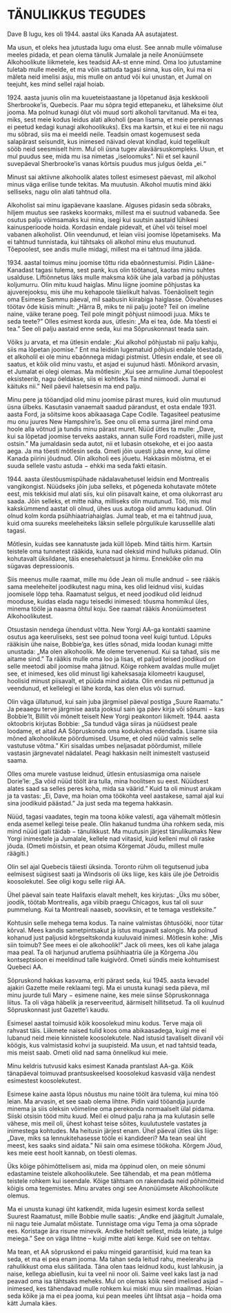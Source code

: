 # TÄNULIKKUS TEGUDES

Dave B lugu, kes oli 1944. aastal üks Kanada AA asutajatest.

Ma usun, et oleks hea jutustada lugu oma elust. See annab mulle võimaluse meeles pidada, et pean olema tänulik Jumalale ja neile Anonüümsete Alkohoolikute liikmetele, kes teadsid AA-st enne mind. Oma loo jutustamine tuletab mulle meelde, et ma võin sattuda tagasi sinna, kus olin, kui ma ei mäleta neid imelisi asju, mis mulle on antud või kui unustan, et Jumal on teejuht, kes mind sellel rajal hoiab.

<not-a-list/>1924. aasta juunis olin ma kuueteistaastane ja lõpetanud äsja keskkooli Sherbrooke’is, Quebecis. Paar mu sõpra tegid ettepaneku, et läheksime õlut jooma. Ma polnud kunagi õlut või muud sorti alkoholi tarvitanud. Ma ei tea, miks, sest meie kodus leidus alati alkoholi (pean lisama, et meie perekonnas ei peetud kedagi kunagi alkohoolikuks). Eks ma kartsin, et kui ei tee nii nagu mu sõbrad, siis ma ei meeldi neile. Teadsin omast kogemusest seda salapärast seisundit, kus inimesed näivad olevat kindlad, kuid tegelikult sööb neid seesmiselt hirm. Mul oli üsna tugev alaväärsuskompleks. Usun, et mul puudus see, mida mu isa nimetas „iseloo­muks”. Nii et sel kaunil suvepäeval Sherbrooke’is vanas kõrtsis puudus mus julgus öelda „ei.“

Minust sai aktiivne alkohoolik alates tollest esimesest päevast, mil alkohol minus väga erilise tunde tekitas. Ma muutusin. Alkohol muutis mind äkki selliseks, nagu olin alati tahtnud olla.

Alkoholist sai minu igapäevane kaaslane. Alguses pidasin seda sõbraks, hiljem muutus see raskeks koormaks, millest ma ei suutnud vabaneda. See osutus palju võimsamaks kui mina, isegi kui suutsin aastaid lühikesi kainusperioode hoida. Kordasin endale pidevalt, et ühel või teisel moel vabanen alkoholist. Olin veendunud, et leian viisi joomise lõpetamiseks. Ma ei tahtnud tunnistada, kui tähtsaks oli alkohol minu elus muutunud. Tõepoolest, see andis mulle midagi, millest ma ei tahtnud ilma jääda.

<not-a-list/>1934. aastal toimus minu joomise tõttu rida ebaõnnestumisi. Pidin Lääne-Kanadast tagasi tulema, sest pank, kus olin töötanud, kaotas minu suhtes usalduse. Liftiõnnetus läks mulle maksma kõik ühe jala varbad ja põhjustas koljumurru. Olin mitu kuud haiglas. Minu liigne joomine põhjustas ka ajuverejooksu, mis ühe mu kehapoole täielikult halvas. Tõenäoliselt tegin oma Esimese Sammu päeval, mil saabusin kiirabiga haiglasse. Öövahetuses töötav õde küsis minult: „Härra B, miks te nii palju joote? Teil on imeline naine, väike terane poeg. Teil pole mingit põhjust niimoodi juua. Miks te seda teete?” Olles esimest korda aus, ütlesin: „Ma ei tea, õde. Ma tõesti ei tea.” See oli palju aastaid enne seda, kui ma Sõpruskonnast teada sain.

Võiks ju arvata, et ma ütlesin endale: „Kui alkohol põhjustab nii palju kahju, siis ma lõpetan joomise.” Ent ma leidsin lugematuid põhjusi endale tõestada, et alkoholil ei ole minu ebaõnnega midagi pistmist. Ütlesin endale, et see oli saatus, et kõik olid minu vastu, et asjad ei sujunud hästi. Mõnikord arvasin, et Jumalat ei olegi olemas. Ma mõtlesin: „Kui see armuline Jumal tõepoolest eksisteerib, nagu öeldakse, siis ei kohtleks Ta mind niimoodi. Jumal ei käituks nii.” Neil päevil haletsesin ma end palju.

Minu pere ja tööandjad olid minu joomise pärast mures, kuid olin muutunud üsna ülbeks. Kasutasin vanaemalt saadud pärandust, et osta endale 1931. aasta Ford, ja sõitsime koos abikaasaga Cape Codile. Tagasiteel peatusime mu onu juures New Hampshire’is. See onu oli ema surma järel mind oma hoole alla võtnud ja tundis minu pärast muret. Nüüd ütles ta mulle: „Dave, kui sa lõpetad joomise terveks aastaks, annan sulle Ford roadsteri, mille just ostsin.” Ma jumaldasin seda autot, nii et lubasin otsekohe, et ei joo aasta aega. Ja ma tõesti mõtlesin seda. Ometi jõin uuesti juba enne, kui olime Kanada piirini jõudnud. Olin alkoholi ees jõuetu. Hakkasin mõistma, et ei suuda sellele vastu astuda − ehkki ma seda fakti eitasin.

<not-a-list/>1944. aasta ülestõusmispühade nädalavahetusel leidsin end Montrealis vangikongist. Nüüdseks jõin juba selleks, et põgeneda kohutavate mõtete eest, mis tekkisid mul alati siis, kui olin piisavalt kaine, et oma olukorrast aru saada. Jõin selleks, et mitte näha, milliseks olin muutunud. Töö, mis mul kakskümmend aastat oli olnud, ühes uus autoga olid ammu kadunud. Olin olnud kolm korda psühhiaatriahaiglas. Jumal teab, et ma ei tahtnud juua, kuid oma suureks meele­heiteks läksin sellele põrgulikule karussellile alati tagasi.

Mõtlesin, kuidas see kannatuste jada küll lõpeb. Mind täitis hirm. Kartsin teistele oma tunnetest rääkida, kuna nad oleksid mind hulluks pidanud. Olin kohutavalt üksildane, täis enesehaletsust ja hirmu. Ennekõike olin ma sügavas depressioonis.

Siis meenus mulle raamat, mille mu õde Jean oli mulle andnud − see rääkis sama meeleheitel joodikutest nagu mina, kes olid leidnud viisi, kuidas joomisele lõpp teha. Raamatust selgus, et need joodikud olid leidnud mooduse, kuidas elada nagu teisedki inimesed: tõusma hommikul üles, minema tööle ja naasma õhtul koju. See raamat rääkis Anonüümsetest Alkohoolikutest.

Otsustasin nendega ühendust võtta. New Yorgi AA-ga kontakti saamine osutus aga keeruliseks, sest see polnud toona veel kuigi tuntud. Lõpuks rääkisin ühe naise, Bobbie’ga, kes ütles sõnad, mida loodan kunagi mitte unustada: „Ma olen alkohoolik. Me oleme tervenenud. Kui sa tahad, siis me aitame sind.” Ta rääkis mulle oma loo ja lisas, et paljud teised joodikud on selle meetodi abil joomise maha jätnud. Kõige rohkem avaldas mulle muljet see, et inimesed, kes olid minust ligi kaheksasaja kilomeetri kaugusel, hoolisid minust piisavalt, et püüda mind aidata. Olin endas nii pettunud ja veendunud, et kellelegi ei lähe korda, kas olen elus või surnud.

Olin väga üllatunud, kui sain juba järgmisel päeval postiga „Suure Raamatu.” Ja peaaegu terve järgmise aasta jooksul sain iga päev kirja või sõnumi − kas Bobbie’lt, Billilt või mõnelt teiselt New Yorgi peakontori liikmelt. 1944. aasta oktoobris kirjutas Bobbie: „Sa tundud väga siiras ja nüüdsest peale loodame, et aitad AA Sõpruskonda oma kodukohas edendada. Lisame siia mõned alkohoolikute pöördumised. Usume, et oled nüüd valmis selle vastutuse võtma.” Kiri sisaldas umbes neljasadat pöördumist, millele vastasin järgnevatel nädalatel. Peagi hakkasin neilt inimestelt vastuseid saama.

Olles oma murele vastuse leidnud, ütlesin entusias­miga oma naisele Dorie’le: „Sa võid nüüd töölt ära tulla, mina hoolitsen su eest. Nüüdsest alates saad sa selles peres koha, mida sa väärid.” Kuid ta oli minust arukam ja ta vastas: „Ei, Dave, ma hoian oma töökohta veel aastakese, samal ajal kui sina joodikuid päästad.” Ja just seda ma tegema hakkasin.

Nüüd, tagasi vaadates, tegin ma toona kõike valesti, aga vähemalt mõtlesin enda asemel kellegi teise peale. Olin hakanud tundma üha rohkem seda, mis mind nüüd igati täidab − tänulikkust. Ma muutusin järjest tänulikumaks New Yorgi inimestele ja Jumalale, kellele nad viitasid, kuid kelleni mul oli raske jõuda. (Ometi mõistsin, et pean otsima Kõrgemat Jõudu, millest mulle räägiti.)

Olin sel ajal Quebecis täiesti üksinda. Toronto rühm oli tegutsenud juba eelmisest sügisest saati ja Windsoris oli üks liige, kes käis üle jõe Detroidis koosolekutel. See oligi kogu selle riigi AA.

Ühel päeval sain teate Halifaxis elavalt mehelt, kes kirjutas: „Üks mu sõber, joodik, töötab Montrealis, aga viibib praegu Chicagos, kus tal oli suur pummelung. Kui ta Montreali naaseb, sooviksin, et te temaga vestleksite.”

Kohtusin selle mehega tema kodus. Ta naine valmistas õhtusööki, noor tütar kõrval. Mees kandis sametpintsakut ja istus mugavalt salongis. Ma polnud kohanud just paljusid kõrgseltskonda kuuluvaid inimesi. Mõtlesin kohe: „Mis siin toimub? See mees ei ole alkohoolik!” Jack oli mees, kes oli kahe jalaga maa peal. Ta oli harjunud arutlema psühhiaatria üle ja Kõrgema Jõu kontseptsioon ei meeldinud talle kuigivõrd. Ometi sündis meie kohtumisest Quebeci AA.

Sõpruskond hakkas kasvama, eriti pärast seda, kui 1945. aasta kevadel ajakiri Gazette meile reklaami tegi. Ma ei unusta kunagi seda päeva, mil minu juurde tuli Mary − esimene naine, kes meie siinse Sõpruskonnaga liitus. Ta oli väga häbelik ja reserveeritud, äärmiselt hillitsetud. Ta oli kuulnud Sõpruskonnast just Gazette’i kaudu.

Esimesel aastal toimusid kõik koosolekud minu kodus. Terve maja oli rahvast täis. Liikmete naised tulid koos oma abikaasadega, kuigi me ei lubanud neid meie kinnistele koosolekutele. Nad istusid tavaliselt diivanil või köögis, kus valmistasid kohvi ja suupisteid. Ma usun, et nad tahtsid teada, mis meist saab. Ometi olid nad sama õnnelikud kui meie.

Minu keldris tutvusid kaks esimest Kanada prantslast AA-ga. Kõik tänapäeval toimuvad prantsuskeelsed koosolekud kasvasid välja nendest esimestest koosolekutest.

Esimese kaine aasta lõpus nõustus mu naine töölt ära tulema, kui mina töö leian. Ma arvasin, et see saab olema lihtne. Pidin vaid tööandja juurde minema ja siis oleksin võimeline oma perekonda normaalselt ülal pidama. Siiski otsisin tööd mitu kuud. Meil ei olnud palju raha ja ma kulutasin selle vähese, mis meil oli, ühest kohast teise sõites, kuulutustele vastates ja inimestega kohtudes. Ma heitusin järjest enam. Ühel päeval ütles üks liige: „Dave, miks sa lennukitehasesse tööle ei kandideeri? Ma tean seal üht meest, kes saaks sind aidata.” Nii sain oma esimese töökoha. Kõrgem Jõud, kes meie eest hoolt kannab, on tõesti olemas.

Üks kõige põhimõttelisem asi, mida ma õppinud olen, on meie sõnumi edastamine teistele alkohoolikutele. See tähendab, et ma pean mõtlema teistele rohkem kui iseendale. Kõige tähtsam on rakendada neid põhimõtteid kõigis oma tegemistes. Minu arvates ongi see Anonüümsete Alkohoolikute olemus.

Ma ei unusta kunagi üht katkendit, mida lugesin esimest korda sellest Suurest Raamatust, mille Bobbie mulle saatis: „Andke end jäägitult Jumalale, nii nagu teie Jumalat mõistate. Tunnistage oma vigu Tema ja oma sõprade ees. Koristage ära risune minevik. Andke heldelt sellest, mida leiate, ja tulge meiega.” See on väga lihtne – kuigi mitte alati kerge. Kuid see on tehtav.

Ma tean, et AA sõpruskond ei paku mingeid garantiisid, kuid ma tean ka seda, et ma ei pea enam jooma. Ma tahan seda leitud rahu, meelerahu ja rahulikkust oma elus säilitada. Täna olen taas leidnud kodu, kust lahkusin, ja naise, kellega abiellusin, kui ta veel nii noor oli. Saime veel kaks last ja nad peavad oma isa tähtsaks meheks. Mul on olemas kõik need imelised asjad − inimesed, kes tähendavad mulle rohkem kui miski muu siin maailmas. Hoian seda kõike ja ma ei pea jooma, kui pean meeles üht lihtsat asja – hoida oma kätt Jumala käes.
